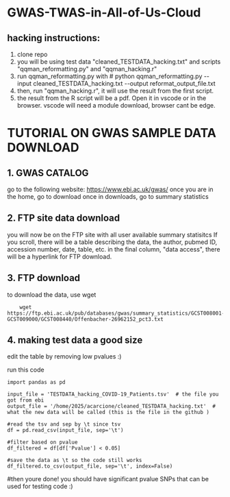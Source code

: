 # GWAS-TWAS-in-All-of-Us-Cloud

## hacking instructions: 
1. clone repo
2. you will be using test data "cleaned_TESTDATA_hacking.txt" and scripts "qqman_reformatting.py" and "qqman_hacking.r"
3. run qqman_reformatting.py with # python qqman_reformatting.py --input cleaned_TESTDATA_hacking.txt --output reformat_output_file.txt
4. then, run "qqman_hacking.r", it will use the result from the first script.
5. the result from the R script will be a pdf. Open it in vscode or in the browser. vscode will need a module download, browser cant be edge. 

# TUTORIAL ON GWAS SAMPLE DATA DOWNLOAD 

## 1. GWAS CATALOG
   go to the following website: https://www.ebi.ac.uk/gwas/
   once you are in the home, go to download 
   once in downloads, go to summary statistics 

## 2. FTP site data download
   you will now be on the FTP site with all user available summary statisitcs 
   If you scroll, there will be a table describing the data, the author, pubmed ID, accession number, date, table, etc. 
   in the final column, "data access", there will be a hyperlink for FTP download. 

## 3. FTP download
   to download the data, use wget
   
```
    wget https://ftp.ebi.ac.uk/pub/databases/gwas/summary_statistics/GCST008001-GCST009000/GCST008440/Offenbacher-26962152_pct3.txt
```
## 4. making test data a good size 
edit the table by removing low pvalues :) 

run this code 
```
import pandas as pd

input_file = 'TESTDATA_hacking_COVID-19_Patients.tsv'  # the file you got from ebi 
output_file = '/home/2025/acarcione/cleaned_TESTDATA_hacking.txt'  # what the new data will be called (this is the file in the github )

#read the tsv and sep by \t since tsv
df = pd.read_csv(input_file, sep='\t')

#filter based on pvalue 
df_filtered = df[df['Pvalue'] < 0.05]

#save the data as \t so the code still works 
df_filtered.to_csv(output_file, sep='\t', index=False)
```

#then youre done! you should have significant pvalue SNPs that can be used for testing code :) 
